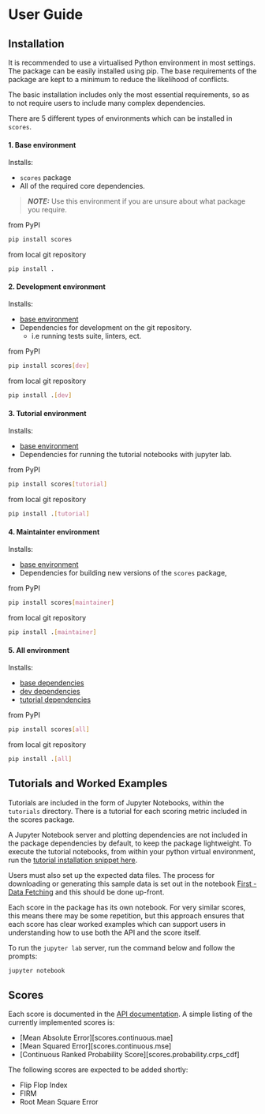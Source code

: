 # User Guide

## Installation

It is recommended to use a virtualised Python environment in most settings. The package can be easily installed using pip. The base requirements of the package are kept to a minimum to reduce the likelihood of conflicts.

The basic installation includes only the most essential requirements, so as to not require users to include many complex dependencies.

There are 5 different types of environments which can be installed in `scores`.

#### 1. Base environment <a name="base-env"></a>

Installs:

* `scores` package
* All of the required core dependencies.

> **_NOTE:_** Use this environment if you are unsure about what package you require.

from PyPI
```Bash
pip install scores
```

from local git repository
```
pip install .
```

#### 2. Development environment <a name="dev"></a>

Installs:

* [base environment](#base-env)
* Dependencies for development on the git repository.
  * i.e running tests suite, linters, ect.

from PyPI
```Bash
pip install scores[dev]
```

from local git repository
```bash
pip install .[dev]
```

#### 3. Tutorial environment <a name="tutorial"></a>

Installs:

* [base environment](#base-env)
* Dependencies for running the tutorial notebooks with jupyter lab.

from PyPI
```Bash
pip install scores[tutorial]
```

from local git repository
```bash
pip install .[tutorial]
```

#### 4. Maintainter environment <a name="maintainer"></a>

Installs:

* [base environment](#base-env)
* Dependencies for building new versions of the `scores` package,

from PyPI
```Bash
pip install scores[maintainer]
```

from local git repository
```bash
pip install .[maintainer]
```

#### 5. All environment <a name="all"></a>

Installs:

* [base dependencies](#base-env)
* [dev dependencies](#dev)
* [tutorial dependencies](#tutorial)

from PyPI
```Bash
pip install scores[all]
```

from local git repository
```bash
pip install .[all]
```

## Tutorials and Worked Examples

Tutorials are included in the form of Jupyter Notebooks, within the `tutorials` directory. There is a tutorial for each scoring metric included in the scores package.

A Jupyter Notebook server and plotting dependencies are not included in the package dependencies by default, to keep the package lightweight. To execute the tutorial notebooks, from within your python virtual environment, run the [tutorial installation snippet here](#tutorial).

Users must also set up the expected data files. The process for downloading or generating this sample data is set out in the notebook [First - Data Fetching](https://github.com/nci/scores/blob/main/tutorials/First%20-%20Data%20Fetching.ipynb) and this should be done up-front.

Each score in the package has its own notebook. For very similar scores, this means there may be some repetition, but this approach ensures that each score has clear worked examples which can support users in understanding how to use both the API and the score itself.

To run the `jupyter lab` server, run the command below and follow the prompts:

```bash
jupyter notebook
```

## Scores

Each score is documented in the [API documentation](api.md). A simple listing of the currently implemented scores is:

 - [Mean Absolute Error][scores.continuous.mae]
 - [Mean Squared Error][scores.continuous.mse]
 - [Continuous Ranked Probability Score][scores.probability.crps_cdf]

The following scores are expected to be added shortly:

 - Flip Flop Index
 - FIRM
 - Root Mean Square Error

